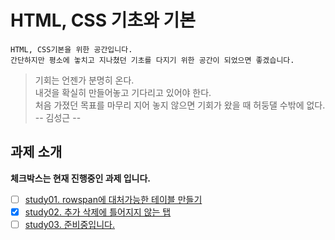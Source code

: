 # HTML, CSS 기초와 기본

```
HTML, CSS기본을 위한 공간입니다.
간단하지만 평소에 놓치고 지나쳤던 기초를 다지기 위한 공간이 되었으면 좋겠습니다.
```

> 기회는 언젠가 분명히 온다.  
> 내것을 확실히 만들어놓고 기다리고 있어야 한다.  
> 처음 가졌던 목표를 마무리 지어 놓지 않으면 기회가 왔을 때 허둥댈 수밖에 없다.  
> -- 김성근 --

## 과제 소개
**체크박스는 현재 진행중인 과제 입니다.**  

* [ ] [study01. rowspan에 대처가능한 테이블 만들기](study01)  
* [x] [study02. 추가 삭제에 틀어지지 않는 탭](study02)  
* [ ] [study03. 준비중입니다.]()  